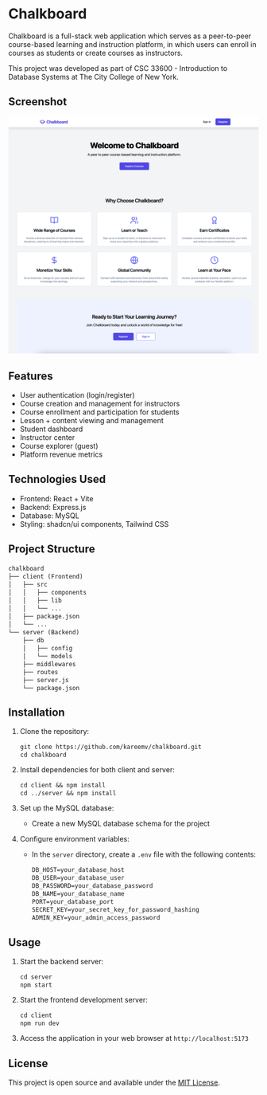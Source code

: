 # Chalkboard

Chalkboard is a full-stack web application which serves as a peer-to-peer course-based learning and instruction platform, in which users can enroll in courses as students or create courses as instructors.

This project was developed as part of CSC 33600 - Introduction to Database Systems at The City College of New York.

## Screenshot

![Chalkboard Homepage](./images/landing-page.png)

## Features

- User authentication (login/register)
- Course creation and management for instructors
- Course enrollment and participation for students
- Lesson + content viewing and management
- Student dashboard
- Instructor center
- Course explorer (guest)
- Platform revenue metrics

## Technologies Used

- Frontend: React + Vite
- Backend: Express.js
- Database: MySQL
- Styling: shadcn/ui components, Tailwind CSS

## Project Structure

```
chalkboard
├── client (Frontend)
│   ├── src
│   │   ├── components
│   │   ├── lib
│   │   └── ...
│   ├── package.json
│   └── ...
└── server (Backend)
    ├── db
    │   ├── config
    │   └── models
    ├── middlewares
    ├── routes
    ├── server.js
    └── package.json
```

## Installation

1. Clone the repository:

   ```
   git clone https://github.com/kareemv/chalkboard.git
   cd chalkboard
   ```

2. Install dependencies for both client and server:

   ```
   cd client && npm install
   cd ../server && npm install
   ```

3. Set up the MySQL database:

   - Create a new MySQL database schema for the project

4. Configure environment variables:
   - In the `server` directory, create a `.env` file with the following contents:
     ```
     DB_HOST=your_database_host
     DB_USER=your_database_user
     DB_PASSWORD=your_database_password
     DB_NAME=your_database_name
     PORT=your_database_port
     SECRET_KEY=your_secret_key_for_password_hashing
     ADMIN_KEY=your_admin_access_password
     ```

## Usage

1. Start the backend server:

   ```
   cd server
   npm start
   ```

2. Start the frontend development server:

   ```
   cd client
   npm run dev
   ```

3. Access the application in your web browser at `http://localhost:5173`

## License

This project is open source and available under the [MIT License](LICENSE).
